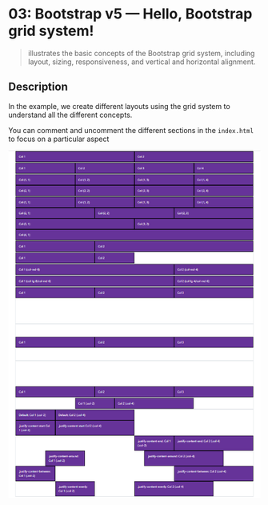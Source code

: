 # 03: Bootstrap v5 &mdash; Hello, Bootstrap grid system!
> illustrates the basic concepts of the Bootstrap grid system, including layout, sizing, responsiveness, and vertical and horizontal alignment.

## Description

In the example, we create different layouts using the grid system to understand all the different concepts.

You can comment and uncomment the different sections in the `index.html` to focus on a particular aspect

![Grid system](docs/images/grid_system.png)